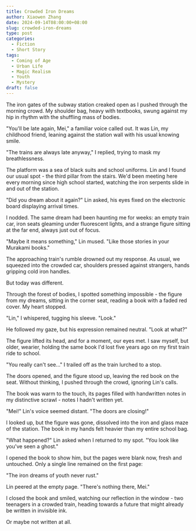 ```yaml
---
title: Crowded Iron Dreams
author: Xiaowen Zhang
date: 2024-09-14T08:00:00+08:00
slug: crowded-iron-dreams
type: post
categories:
  - Fiction
  - Short Story
tags:
  - Coming of Age
  - Urban Life
  - Magic Realism
  - Youth
  - Mystery
draft: false
---
```


The iron gates of the subway station creaked open as I pushed through the morning crowd. My shoulder bag, heavy with textbooks, swung against my hip in rhythm with the shuffling mass of bodies.

"You'll be late again, Mei," a familiar voice called out. It was Lin, my childhood friend, leaning against the station wall with his usual knowing smile.

"The trains are always late anyway," I replied, trying to mask my breathlessness.

The platform was a sea of black suits and school uniforms. Lin and I found our usual spot - the third pillar from the stairs. We'd been meeting here every morning since high school started, watching the iron serpents slide in and out of the station.

"Did you dream about it again?" Lin asked, his eyes fixed on the electronic board displaying arrival times.

I nodded. The same dream had been haunting me for weeks: an empty train car, iron seats gleaming under fluorescent lights, and a strange figure sitting at the far end, always just out of focus.

"Maybe it means something," Lin mused. "Like those stories in your Murakami books."

The approaching train's rumble drowned out my response. As usual, we squeezed into the crowded car, shoulders pressed against strangers, hands gripping cold iron handles.

But today was different.

Through the forest of bodies, I spotted something impossible - the figure from my dreams, sitting in the corner seat, reading a book with a faded red cover. My heart stopped.

"Lin," I whispered, tugging his sleeve. "Look."

He followed my gaze, but his expression remained neutral. "Look at what?"

The figure lifted its head, and for a moment, our eyes met. I saw myself, but older, wearier, holding the same book I'd lost five years ago on my first train ride to school.

"You really can't see..." I trailed off as the train lurched to a stop.

The doors opened, and the figure stood up, leaving the red book on the seat. Without thinking, I pushed through the crowd, ignoring Lin's calls.

The book was warm to the touch, its pages filled with handwritten notes in my distinctive scrawl - notes I hadn't written yet.

"Mei!" Lin's voice seemed distant. "The doors are closing!"

I looked up, but the figure was gone, dissolved into the iron and glass maze of the station. The book in my hands felt heavier than my entire school bag.

"What happened?" Lin asked when I returned to my spot. "You look like you've seen a ghost."

I opened the book to show him, but the pages were blank now, fresh and untouched. Only a single line remained on the first page:

"The iron dreams of youth never rust."

Lin peered at the empty page. "There's nothing there, Mei."

I closed the book and smiled, watching our reflection in the window - two teenagers in a crowded train, heading towards a future that might already be written in invisible ink.

Or maybe not written at all.